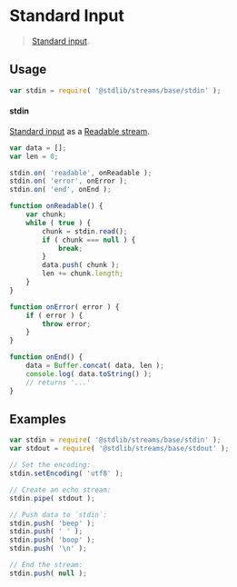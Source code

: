 # Standard Input

> [Standard input][standard-streams].

<section class="usage">

## Usage

``` javascript
var stdin = require( '@stdlib/streams/base/stdin' );
```

#### stdin

[Standard input][standard-streams] as a [Readable stream][readable-stream].

``` javascript
var data = [];
var len = 0;

stdin.on( 'readable', onReadable );
stdin.on( 'error', onError );
stdin.on( 'end', onEnd );

function onReadable() {
    var chunk;
    while ( true ) {
        chunk = stdin.read();
        if ( chunk === null ) {
            break;
        }
        data.push( chunk );
        len += chunk.length;
    }
}

function onError( error ) {
    if ( error ) {
        throw error;
    }
}

function onEnd() {
    data = Buffer.concat( data, len );
    console.log( data.toString() );
    // returns '...'
}
```

</section>

<!-- /.usage -->


<section class="examples">

## Examples

``` javascript
var stdin = require( '@stdlib/streams/base/stdin' );
var stdout = require( '@stdlib/streams/base/stdout' );

// Set the encoding:
stdin.setEncoding( 'utf8' );

// Create an echo stream:
stdin.pipe( stdout );

// Push data to `stdin`:
stdin.push( 'beep' );
stdin.push( ' ' );
stdin.push( 'boop' );
stdin.push( '\n' );

// End the stream:
stdin.push( null );
```

</section>

<!-- /.examples -->


<section class="links">

[standard-streams]: https://en.wikipedia.org/wiki/Standard_streams
[readable-stream]: https://nodejs.org/api/stream.html#stream_class_stream_readable

</section>

<!-- /.links -->
